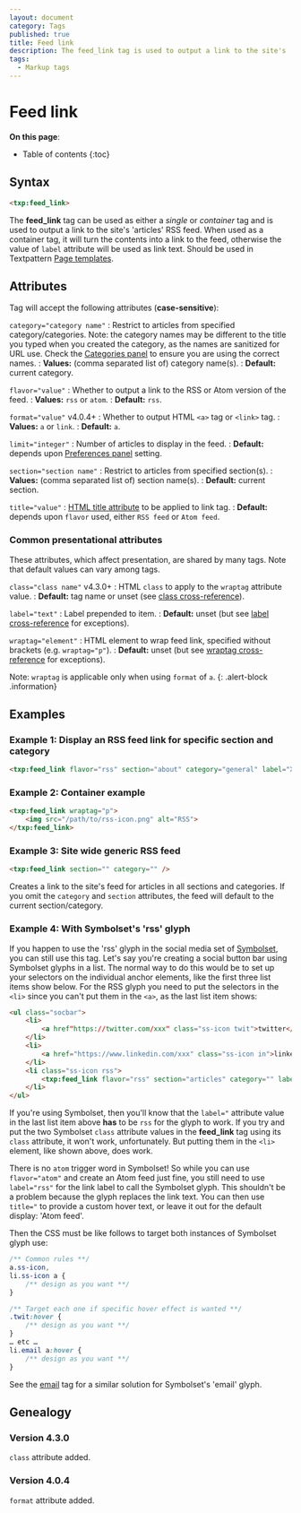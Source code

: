 ```yaml
---
layout: document
category: Tags
published: true
title: Feed link
description: The feed_link tag is used to output a link to the site's 'articles' RSS feed.
tags:
  - Markup tags
---
```


# Feed link

**On this page**:

* Table of contents
{:toc}

## Syntax

~~~ html
<txp:feed_link>
~~~

The **feed_link** tag can be used as either a *single* or *container* tag and is used to output a link to the site's 'articles' RSS feed. When used as a container tag, it will turn the contents into a link to the feed, otherwise the value of `label` attribute will be used as link text. Should be used in Textpattern [Page templates](/themes/page-templates-explained).

## Attributes

Tag will accept the following attributes (**case-sensitive**):

`category="category name"`
: Restrict to articles from specified category/categories. Note: the category names may be different to the title you typed when you created the category, as the names are sanitized for URL use. Check the [Categories panel](/administration/categories-panel) to ensure you are using the correct names.
: **Values:** (comma separated list of) category name(s).
: **Default:** current category.

`flavor="value"`
: Whether to output a link to the RSS or Atom version of the feed.
: **Values:** `rss` or `atom`.
: **Default:** `rss`.

`format="value"` <span class="footnote warning">v4.0.4+</span>
: Whether to output HTML `<a>` tag or `<link>` tag.
: **Values:** `a` or `link`.
: **Default:** `a`.

`limit="integer"`
: Number of articles to display in the feed.
: **Default:** depends upon [Preferences panel](/administration/preferences-panel) setting.

`section="section name"`
: Restrict to articles from specified section(s).
: **Values:** (comma separated list of) section name(s).
: **Default:** current section.

`title="value"`
: [HTML title attribute](https://developer.mozilla.org/en-US/docs/Web/HTML/Global_attributes#title) to be applied to link tag.
: **Default:** depends upon `flavor` used, either `RSS feed` or `Atom feed`.

### Common presentational attributes

These attributes, which affect presentation, are shared by many tags. Note that default values can vary among tags.

`class="class name"` <span class="footnote warning">v4.3.0+</span>
: HTML `class` to apply to the `wraptag` attribute value.
: **Default:** tag name or unset (see [class cross-reference](/tags/tag-attributes-cross-reference#class)).

`label="text"`
: Label prepended to item.
: **Default:** unset (but see [label cross-reference](/tags/tag-attributes-cross-reference#label) for exceptions).

`wraptag="element"`
: HTML element to wrap feed link, specified without brackets (e.g. `wraptag="p"`).
: **Default:** unset (but see [wraptag cross-reference](/tags/tag-attributes-cross-reference#wraptag) for exceptions).

Note: `wraptag` is applicable only when using `format` of `a`.
{: .alert-block .information}

## Examples

### Example 1: Display an RSS feed link for specific section and category

~~~ html
<txp:feed_link flavor="rss" section="about" category="general" label="XML" wraptag="p" />
~~~

### Example 2: Container example

~~~ html
<txp:feed_link wraptag="p">
    <img src="/path/to/rss-icon.png" alt="RSS">
</txp:feed_link>
~~~

### Example 3: Site wide generic RSS feed

~~~ html
<txp:feed_link section="" category="" />
~~~

Creates a link to the site's feed for articles in all sections and categories. If you omit the `category` and `section` attributes, the feed will default to the current section/category.

### Example 4: With Symbolset's 'rss' glyph

If you happen to use the 'rss' glyph in the social media set of [Symbolset](https://symbolset.com), you can still use this tag. Let's say you're creating a social button bar using Symbolset glyphs in a list. The normal way to do this would be to set up your selectors on the individual anchor elements, like the first three list items show below. For the RSS glyph you need to put the selectors in the `<li>` since you can't put them in the `<a>`, as the last list item shows:

~~~ html
<ul class="socbar">
    <li>
        <a href"https://twitter.com/xxx" class="ss-icon twit">twitter</a>
    </li>
    <li>
        <a href="https://www.linkedin.com/xxx" class="ss-icon in">linkedin</a>
    </li>
    <li class="ss-icon rss">
        <txp:feed_link flavor="rss" section="articles" category="" label="rss" />
    </li>
</ul>
~~~

If you're using Symbolset, then you'll know that the `label="` attribute value in the last list item above **has** to be `rss` for the glyph to work. If you try and put the two Symbolset `class` attribute values in the **feed_link** tag using its `class` attribute, it won't work, unfortunately. But putting them in the `<li>` element, like shown above, does work.

There is no `atom` trigger word in Symbolset! So while you can use `flavor="atom"` and create an Atom feed just fine, you still need to use `label="rss"` for the link label to call the Symbolset glyph. This shouldn't be a problem because the glyph replaces the link text. You can then use `title="` to provide a custom hover text, or leave it out for the default display: 'Atom feed'.

Then the CSS must be like follows to target both instances of Symbolset glyph use:

~~~ css
/** Common rules **/
a.ss-icon,
li.ss-icon a {
    /** design as you want **/
}

/** Target each one if specific hover effect is wanted **/
.twit:hover {
    /** design as you want **/
}
… etc …
li.email a:hover {
    /** design as you want **/
}
~~~

See the [email](/tags/email) tag for a similar solution for Symbolset's 'email' glyph.

## Genealogy

### Version 4.3.0

`class` attribute added.

### Version 4.0.4

`format` attribute added.
